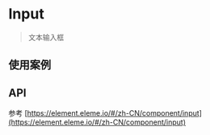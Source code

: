 # Input

> 文本输入框

## 使用案例

<dumi-previewer demoPath="guide/input/base" />

## API

参考 [https://element.eleme.io/#/zh-CN/component/input](https://element.eleme.io/#/zh-CN/component/input)
